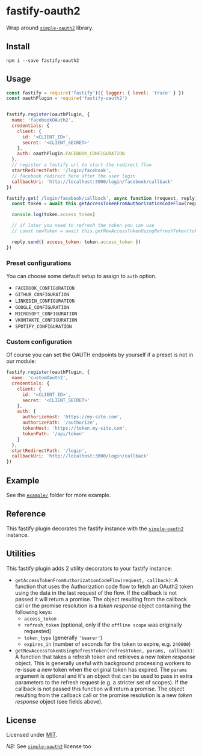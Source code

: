 # fastify-oauth2

Wrap around [`simple-oauth2`](https://github.com/lelylan/simple-oauth2) library.

## Install

```
npm i --save fastify-oauth2
```

## Usage

```js
const fastify = require('fastify')({ logger: { level: 'trace' } })
const oauthPlugin = require('fastify-oauth2')


fastify.register(oauthPlugin, {
  name: 'facebookOAuth2',
  credentials: {
    client: {
      id: '<CLIENT_ID>',
      secret: '<CLIENT_SECRET>'
    },
    auth: oauthPlugin.FACEBOOK_CONFIGURATION
  },
  // register a fastify url to start the redirect flow
  startRedirectPath: '/login/facebook',
  // facebook redirect here after the user login
  callbackUri: 'http://localhost:3000/login/facebook/callback'
})

fastify.get('/login/facebook/callback', async function (request, reply) {
  const token = await this.getAccessTokenFromAuthorizationCodeFlow(request)

  console.log(token.access_token)

  // if later you need to refresh the token you can use
  // const newToken = await this.getNewAccessTokenUsingRefreshToken(token.refresh_token)

  reply.send({ access_token: token.access_token })
})
```

### Preset configurations

You can choose some default setup to assign to `auth` option.

- `FACEBOOK_CONFIGURATION`
- `GITHUB_CONFIGURATION`
- `LINKEDIN_CONFIGURATION`
- `GOOGLE_CONFIGURATION`
- `MICROSOFT_CONFIGURATION`
- `VKONTAKTE_CONFIGURATION`
- `SPOTIFY_CONFIGURATION`

### Custom configuration

Of course you can set the OAUTH endpoints by yourself if a preset is not in our module:

```js
fastify.register(oauthPlugin, {
  name: 'customOauth2',
  credentials: {
    client: {
      id: '<CLIENT_ID>',
      secret: '<CLIENT_SECRET>'
    },
    auth: {
      authorizeHost: 'https://my-site.com',
      authorizePath: '/authorize',
      tokenHost: 'https://token.my-site.com',
      tokenPath: '/api/token'
    }
  },
  startRedirectPath: '/login',
  callbackUri: 'http://localhost:3000/login/callback'
})
```

## Example

See the [`example/`](./examples/) folder for more example.

## Reference

This fastify plugin decorates the fastify instance with the [`simple-oauth2`](https://github.com/lelylan/simple-oauth2)
instance.

## Utilities

This fastify plugin adds 2 utility decorators to your fastify instance:

  - `getAccessTokenFromAuthorizationCodeFlow(request, callback)`: A function that uses the Authorization code flow to fetch an OAuth2 token using the data in the last request of the flow. If the callback is not passed it will return a promise. The object resulting from the callback call or the promise resolution is a *token response* object containing the following keys:
    - `access_token`
    - `refresh_token` (optional, only if the `offline scope` was originally requested)
    - `token_type` (generally `'bearer'`)
    - `expires_in` (number of seconds for the token to expire, e.g. `240000`)
  - `getNewAccessTokenUsingRefreshToken(refreshToken, params, callback)`: A function that takes a refresh token and retrieves a new *token response* object. This is generally useful with background processing workers to re-issue a new token when the original token has expired. The `params` argument is optional and it's an object that can be used to pass in extra parameters to the refresh request (e.g. a stricter set of scopes). If the callback is not passed this function will return a promise. The object resulting from the callback call or the promise resolution is a new *token response* object (see fields above).

## License

Licensed under [MIT](./LICENSE).

*NB:* See [`simple-oauth2`](https://github.com/lelylan/simple-oauth2) license too
